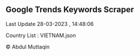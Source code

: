 

## Google Trends Keywords Scraper 
 
Last Update 28-03-2023 , 14:48:06

Country List :
VIETNAM.json



© Abdul Muttaqin 
